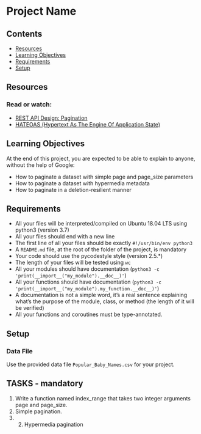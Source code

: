 # Project Name

## Contents

- [Resources](#resources)
- [Learning Objectives](#learning-objectives)
- [Requirements](#requirements)
- [Setup](#setup)

## Resources

### Read or watch:

- [REST API Design: Pagination](https://restfulapi.net/pagination/)
- [HATEOAS (Hypertext As The Engine Of Application State)](https://restfulapi.net/hateoas/)

## Learning Objectives

At the end of this project, you are expected to be able to explain to anyone, without the help of Google:

- How to paginate a dataset with simple page and page_size parameters
- How to paginate a dataset with hypermedia metadata
- How to paginate in a deletion-resilient manner

## Requirements

- All your files will be interpreted/compiled on Ubuntu 18.04 LTS using python3 (version 3.7)
- All your files should end with a new line
- The first line of all your files should be exactly `#!/usr/bin/env python3`
- A `README.md` file, at the root of the folder of the project, is mandatory
- Your code should use the pycodestyle style (version 2.5.*)
- The length of your files will be tested using `wc`
- All your modules should have documentation (`python3 -c 'print(__import__("my_module").__doc__)'`)
- All your functions should have documentation (`python3 -c 'print(__import__("my_module").my_function.__doc__)'`)
- A documentation is not a simple word, it’s a real sentence explaining what’s the purpose of the module, class, or method (the length of it will be verified)
- All your functions and coroutines must be type-annotated.

## Setup

### Data File

Use the provided data file `Popular_Baby_Names.csv` for your project.


## TASKS - mandatory

1. Write a function named index_range that takes two integer arguments page and page_size.
2. Simple pagination.
3. 2. Hypermedia pagination
